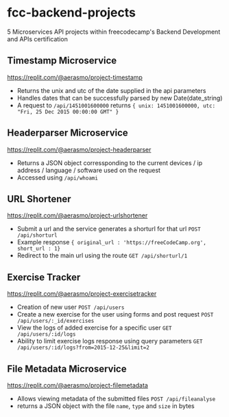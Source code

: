 # fcc-backend-projects
5 Microservices API projects within freecodecamp's Backend Development and APIs certification

## Timestamp Microservice
https://replit.com/@aerasmo/project-timestamp

- Returns the unix and utc of the date supplied in the api parameters
- Handles dates that can be successfully parsed by new Date(date_string)
- A request to `/api/1451001600000` returns `{ unix: 1451001600000, utc: "Fri, 25 Dec 2015 00:00:00 GMT" }`

## Headerparser Microservice
https://replit.com/@aerasmo/project-headerparser

- Returns a JSON object corressponding to the current devices / ip address / language / software used on the request
- Accessed using `/api/whoami`

## URL Shortener 
https://replit.com/@aerasmo/project-urlshortener

- Submit a url and the service generates a shorturl for that url `POST /api/shorturl` 
- Example response `{ original_url : 'https://freeCodeCamp.org', short_url : 1}`
- Redirect to the main url using the route `GET /api/shorturl/1`

## Exercise Tracker
https://replit.com/@aerasmo/project-exercisetracker
- Creation of new user `POST /api/users`
- Create a new exercise for the user using forms and post request `POST /api/users/:_id/exercises`
- View the logs of added exercise for a specific user `GET /api/users/:id/logs`
- Ability to limit exercise logs response using query parameters `GET /api/users/:id/logs?from=2015-12-25&limit=2`

## File Metadata Microservice
https://replit.com/@aerasmo/project-filemetadata
- Allows viewing metadata of the submitted files `POST /api/fileanalyse`
- returns a JSON object with the file `name`, `type` and `size` in bytes 

